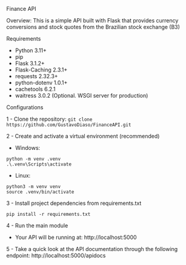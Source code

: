 Finance API 

Overview:
This is a simple API built with Flask that provides currency conversions and stock quotes from the Brazilian 
stock exchange (B3)

Requirements

* Python 3.11+
* pip 
* Flask 3.1.2+
* Flask-Caching 2.3.1+
* requests 2.32.3+
* python-dotenv 1.0.1+
* cachetools 6.2.1
* waitress 3.0.2 (Optional. WSGI server for production)

Configurations

1 - Clone the repository: 
```git clone https://github.com/GustavoDiaso/FinanceAPI.git```

2 - Create and activate a virtual environment (recommended)
    
* Windows: 
```
python -m venv .venv
.\.venv\Scripts\activate
```

* Linux: 
```
python3 -m venv venv
source .venv/bin/activate
```

3 - Install project dependencies from requirements.txt 

``pip install -r requirements.txt``

4 - Run the main module

* Your API will be running at: http://localhost:5000

5 - Take a quick look at the API documentation through the following endpoint: http://localhost:5000/apidocs